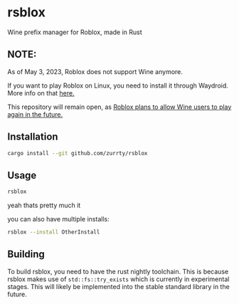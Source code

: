 # rsblox
Wine prefix manager for Roblox, made in Rust
## NOTE:
As of May 3, 2023, Roblox does not support Wine anymore.

If you want to play Roblox on Linux, you need to install it through Waydroid. More info on that [here.](https://gitlab.com/TestingPlant/roblox-on-waydroid-guide)


This repository will remain open, as [Roblox plans to allow Wine users to play again in the future.](https://devforum.roblox.com/t/the-new-roblox-64-bit-byfron-client-forbids-wine-users-from-using-it-most-likely-unintentional/2305528/28)

## Installation
```sh
cargo install --git github.com/zurrty/rsblox
```

## Usage
```sh
rsblox
```
yeah thats pretty much it

you can also have multiple installs:
```sh
rsblox --install OtherInstall
```

## Building
To build rsblox, you need to have the rust nightly toolchain. This is because rsblox makes use of `std::fs::try_exists` which is currently in experimental stages. This will likely be implemented into the stable standard library in the future.